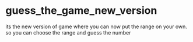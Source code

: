 # guess_the_game_new_version
its the new version of game where you can now put the range on your own.
so you can choose the range and guess the number
